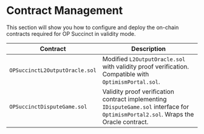 # Contract Management

This section will show you how to configure and deploy the on-chain contracts required for OP Succinct in validity mode.

| Contract                       | Description                                                                                                                          |
| ------------------------------ | ------------------------------------------------------------------------------------------------------------------------------------ |
| `OPSuccinctL2OutputOracle.sol` | Modified `L2OutputOracle.sol` with validity proof verification. Compatible with `OptimismPortal.sol`.                                |
| `OPSuccinctDisputeGame.sol`    | Validity proof verification contract implementing `IDisputeGame.sol` interface for `OptimismPortal2.sol`. Wraps the Oracle contract. |
